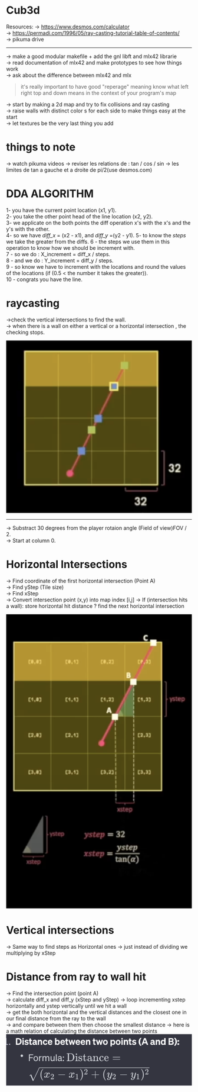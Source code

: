 # Cub3d
Resources:
 -> https://www.desmos.com/calculator  
 -> https://permadi.com/1996/05/ray-casting-tutorial-table-of-contents/  
 -> pikuma drive  
 **************

-> make a good modular makefile + add the gnl libft and mlx42 librarie  
-> read documentation of mlx42 and make prototypes to see how things work  
-> ask about the difference between mlx42 and mlx  

> it's really important to have good "reperage" meaning know what left right top and down means in the context of your program's map   

-> start by making a 2d map and try to fix collisions and ray casting  
-> raise walls with distinct color   s for each side to make things easy at the start  
-> let textures be the very last thing you add  

# things to note
 
-> watch pikuma videos
-> reviser les relations de : tan / cos / sin
-> les limites de tan a gauche et a droite de pi/2(use desmos.com)

# DDA ALGORITHM

1- you have the current point location (x1, y1).  
2- you take the other point head of the line location (x2, y2).  
3- we applicate on the both points the diff operation x's with the x's and the y's with the other.  
4- so we have *diff_x*  = (x2 - x1), and *diff_y* =(y2 - y1).
5- to know the *steps* we take the greater from the diffs.
6 -  the steps we use them in this operation to know how we should be increment with.  
7 - so we do :  X_increment = diff_x / steps.  
8 - and  we do :  Y_increment = diff_y / steps.  
9 - so know we have to increment with the locations and round the values of the locations (if (0.5 < the number it takes the greater)).  
10 - congrats you have the line.  

# raycasting

->check the vertical intersections to find the wall.  
-> when there is a wall on either a vertical or a horizontal intersection , the checking stops.  

![Alt text](<Screen Shot 2023-12-23 at 1.20.34 AM.png>)

*********************
-> Substract 30 degrees  from the player rotaion angle (Field of view)FOV / 2.  
-> Start at column 0.  
 # Horizontal Intersections  
  
-> Find coordinate of the first horizontal intersection (Point A)  
-> Find yStep (Tile size)  
-> Find xStep  
-> Convert intersection point (x,y) into map index [i,j]
-> If (intersection hits a wall): store horizontal hit distance ? find the next horizontal intersection  

![Alt text](Horzontal-inter.png)  

# Vertical intersections

-> Same way to find steps as Horizontal ones 
-> just instead of dividing we multiplying by xStep  

# Distance from ray to wall hit  

-> Find the intersection point (point A)  
-> calculate diff_x and diff_y (xStep and yStep)
-> loop incrementing xstep horizontally and ystep vertically until we hit a wall  
-> get the both horizontal and the vertical distances and the closest one in our final distance from the ray to the wall  
-> and compare between them then choose the smallest distance
-> here is a math relation of calculating the distance between two points
![Alt text](<Screen Shot 2024-01-03 at 3.12.05 AM.png>)
